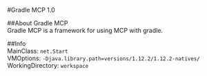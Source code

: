 #Gradle MCP 1.0  
  
##About Gradle MCP  
Gradle MCP is a framework for using MCP with gradle.
  
##Info  
MainClass: `net.Start`  
VMOptions: `-Djava.library.path=versions/1.12.2/1.12.2-natives/`  
WorkingDirectory: `workspace`  
